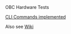 OBC Hardware Tests

[CLI Commands implemented](https://github.com/carstenscharlemann/Climb-Obc-Hardwaretest/blob/master/HardwareTests/doc/cli_commands.md)

Also see [Wiki](https://github.com/carstenscharlemann/Climb-Obc-Hardwaretest/wiki)

